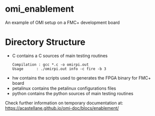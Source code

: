 # omi_enablement
An example of OMI setup on a FMC+ development board

# Directory Structure
* C contains a C sources of main testing routines
    ```
    Compilation : gcc *.c -o omirpi.out
    Usage      : ./omirpi.out info -c fire -b 3
    ```
* hw contains the scripts used to generates the FPGA binary for FMC+ board
* petalinux contains the petalinux configurations files
* python contains the python sources of main testing routines

Check further information on temporary documentation at: https://acastellane.github.io/omi-doc/blocs/enablement/
